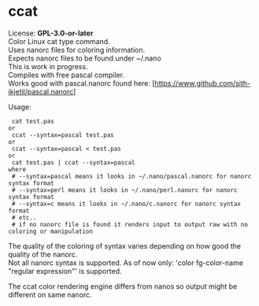 # ccat
License: **GPL-3.0-or-later**  
Color Linux cat type command.  
Uses nanorc files for coloring information.  
Expects nanorc files to be found under ~/.nano  
This is work in progress.  
Compiles with free pascal compiler.  
Works good with pascal.nanorc found here: [https://www.github.com/sith-ikjetil/pascal.nanorc]  

Usage:  
```
 cat test.pas
or
 ccat --syntax=pascal test.pas
or
 ccat --syntax=pascal < test.pas
or
 cat test.pas | ccat --syntax=pascal
where
 # --syntax=pascal means it looks in ~/.nano/pascal.nanorc for nanorc syntax format
 # --syntax=perl means it looks in ~/.nano/perl.nanorc for nanorc syntax format
 # --syntax=c means it looks in ~/.nano/c.nanorc for nanorc syntax format 
 # etc..
 # if no nanorc file is found it renders input to output raw with no coloring or manipulation
```
The quality of the coloring of syntax varies depending on how good the quality of the nanorc.  
Not all nanorc syntax is supported. As of now only: 'color fg-color-name "regular expression"' is supported.  

The ccat color rendering engine differs from nanos so output might be different on same nanorc.  

